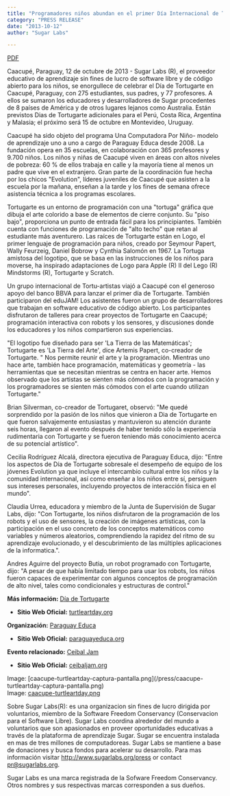```yaml
---
title: "Programadores niños abundan en el primer Día Internacional de TurtleArt"
category: "PRESS RELEASE"
date: "2013-10-12"
author: "Sugar Labs"

---
```

<!-- markdownlint-disable -->


[PDF](/press/SugarLabsPR-es.20131015.pdf)

Caacupé, Paraguay, 12 de octubre de 2013 - Sugar Labs (R), el proveedor
educativo de aprendizaje sin fines de lucro de software libre y de código
abierto para los niños, se enorgullece de celebrar el Día de Tortugarte en
Caacupé, Paraguay, con 275 estudiantes, sus padres, y 77 profesores. A ellos
se sumaron los educadores y desarrolladores de Sugar procedentes de 8 países
de América y de otros lugares lejanos como Australia. Están previstos Dias de
Tortugarte adicionales para el Perú, Costa Rica, Argentina y Malasia; el
próximo será 15 de octubre en Montevideo, Uruguay.

Caacupé ha sido objeto del programa Una Computadora Por Niño- modelo de
aprendizaje uno a uno a cargo de Paraguay Educa desde 2008. La fundación
opera en 35 escuelas, en colaboración con 365 profesores y 9.700 niños. Los
niños y niñas de Caacupé viven en áreas con altos niveles de pobreza: 60 % de
ellos trabaja en calle y la mayoría tiene al menos un padre que vive en el
extranjero. Gran parte de la coordinación fue hecha por los chicos
"Evolution", líderes juveniles de Caacupé que asisten a la escuela por la
mañana, enseñan a la tarde y los fines de semana ofrece asistencia técnica a
los programas escolares.

Tortugarte es un entorno de programación con una "tortuga" gráfica que dibuja
el arte colorido a base de elementos de cierre conjunto. Su "piso bajo",
proporciona un punto de entrada fácil para los principiantes. También cuenta
con funciones de programación de "alto techo" que retan al estudiante más
aventurero. Las raíces de Tortugarte están en Logo, el primer lenguaje de
programación para niños, creado por Seymour Papert, Wally Feurzeig, Daniel
Bobrow y Cynthia Salomón en 1967. La Tortuga amistosa del logotipo, que se
basa en las instrucciones de los niños para moverse, ha inspirado adaptaciones
de Logo para Apple (R) II del Lego (R) Mindstorms (R), Tortugarte y Scratch.

Un grupo internacional de Tortu-artistas viajó a Caacupé con el generoso apoyo
del banco BBVA para lanzar el primer día de Tortugarte. También participaron
del eduJAM! Los asistentes fueron un grupo de desarrolladores que trabajan
en software educativo de código abierto. Los participantes disfrutaron de
talleres para crear proyectos de Tortugarte en Caacupé; programación
interactiva con robots y los sensores, y discusiones donde los educadores y
los niños compartieron sus experiencias.

"El logotipo fue diseñado para ser 'La Tierra de las Matemáticas'; Tortugarte
es 'La Tierra del Arte', dice Artemis Papert, co-creador de Tortugarte. " Nos
permite reunir el arte y la programación. Mientras uno hace arte, también hace
programación, matemáticas y geometría - las herramientas que se necesitan
mientras se centra en hacer arte. Hemos observado que los artistas se sienten
más cómodos con la programación y los programadores se sienten más cómodos con
el arte cuando utilizan Tortugarte."

Brian Silverman, co-creador de Tortugaret, observó: "Me quedé sorprendido por
la pasión de los niños que vinieron a Dia de Tortugarte en que fueron
salvajemente entusiastas y mantuvieron su atención durante seis horas,
llegaron al evento después de haber tenido sólo la experiencia rudimentaria
con Tortugarte y se fueron teniendo más conocimiento acerca de su potencial
artístico".

Cecilia Rodríguez Alcalá, directora ejecutiva de Paraguay Educa, dijo: "Entre
los aspectos de Día de Tortugarte sobresale el desempeño de equipo de los
jóvenes Evolution ya que incluye el intercambio cultural entre los niños y la
comunidad internacional, así como enseñar a los niños entre sí, persiguen sus
intereses personales, incluyendo proyectos de interacción física en el mundo".

Claudia Urrea, educadora y miembro de la Junta de Supervisión de Sugar Labs,
dijo: "Con Tortugarte, los niños disfrutaron de la programación de los robots
y el uso de sensores, la creación de imágenes artísticas, con la participación
en el uso concreto de los conceptos matemáticos como variables y números
aleatorios, comprendiendo la rapidez del ritmo de su aprendizaje evolucionado,
y el descubrimiento de las múltiples aplicaciones de la informatica.".

Andres Aguirre del proyecto Butia, un robot programado con Tortugarte, dijo:
"A pesar de que había limitado tiempo para usar los robots, los niños fueron
capaces de experimentar con algunos conceptos de programación de alto nivel,
tales como condicionales y estructuras de control."

**Más información:** [Día de Tortugarte](http://turtleartday.org)  
- **Sitio Web Oficial:** [turtleartday.org](http://turtleartday.org)

**Organización:** [Paraguay Educa](http://www.paraguayeduca.org)  
- **Sitio Web Oficial:** [paraguayeduca.org](http://www.paraguayeduca.org)

**Evento relacionado:** [Ceibal Jam](http://ceibaljam.org)  
- **Sitio Web Oficial:** [ceibaljam.org](http://ceibaljam.org)

Image: [caacupe-turtleartday-captura-pantalla.png](/press/caacupe-
turtleartday-captura-pantalla.png)  
Image: [caacupe-turtleartday.png](/press/caacupe-turtleartday.png)

Sobre Sugar Labs(R): es una organizacion sin fines de lucro dirigida por
voluntarios, miembro de la Software Freedom Conservancy (Conservacion para el
Software Libre). Sugar Labs coordina alrededor del mundo a voluntarios que son
apasionados en proveer oportunidades educativas a través de la plataforma de
aprendizaje Sugar. Sugar se encuentra instalada en mas de tres millones de
computadoreas. Sugar Labs se mantiene a base de donaciones y busca fondos para
acelerar su desarrollo. Para mas información visitar
http://www.sugarlabs.org/press or contact pr@sugarlabs.org.

Sugar Labs es una marca registrada de la Sofware Freedom Conservancy. Otros
nombres y sus respectivas marcas corresponden a sus dueños.
